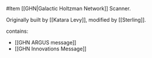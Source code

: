 #Item 
[[GHN|Galactic Holtzman Network]] Scanner.

Originally built by [[Katara Levy]], modified by [[Sterling]].

contains:
- [[GHN ARGUS message]]
- [[GHN Innovations Message]]
